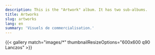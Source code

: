 ```yaml
---
description: This is the "Artwork" album. It has two sub-albums.
title: Artworks
slug: artworks
lang: en
summary: 'Visuels de commercialisation.'
---
```

{{< gallery match="images/*" thumbnailResizeOptions="600x600 q90 Lanczos" >}}